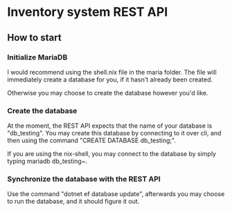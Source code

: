 # Inventory system REST API

## How to start

### Initialize MariaDB

I would recommend using the shell.nix file in the maria folder.
The file will immediately create a database for you, if it hasn't already been created.

Otherwise you may choose to create the database however you'd like.

### Create the database

At the moment, the REST API expects that the name of your database is "db_testing".
You may create this database by connecting to it over cli, and then using the command "CREATE DATABASE db_testing;".

If you are using the nix-shell, you may connect to the database by simply typing mariadb db_testing~.

### Synchronize the database with the REST API

Use the command "dotnet ef database update", afterwards you may choose to run the database, and it should figure it out.

